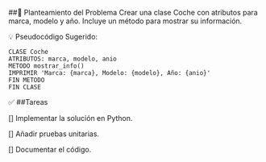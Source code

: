 ##📝 Planteamiento del Problema
Crear una clase Coche con atributos para marca, modelo y año. Incluye un método para mostrar su información.

💡 Pseudocódigo Sugerido:

```
CLASE Coche
ATRIBUTOS: marca, modelo, anio
METODO mostrar_info()
IMPRIMIR 'Marca: {marca}, Modelo: {modelo}, Año: {anio}'
FIN METODO
FIN CLASE
```

✅ ##Tareas

[] Implementar la solución en Python.

[] Añadir pruebas unitarias.

[] Documentar el código.
